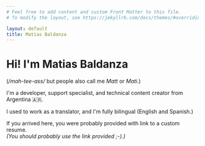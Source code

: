 ```yaml
---
# Feel free to add content and custom Front Matter to this file.
# To modify the layout, see https://jekyllrb.com/docs/themes/#overriding-theme-defaults

layout: default
title: Matías Baldanza
---
```


# Hi! I'm Matias Baldanza
(_/mah-tee-ass/_ but people also call me _Matt_ or _Mati_.)

I'm a developer, support specialist, and technical content creator from Argentina 🇦🇷.

I used to work as a translator, and I'm fully bilingual (English and Spanish.)

If you arrived here, you were probably provided with link to a custom resume. <br>
_(You should probably use the link provided ;-).)_


